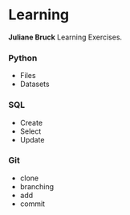 # Learning

**Juliane Bruck** Learning Exercises.

### Python

- Files
- Datasets

### SQL

- Create
- Select
- Update

### Git

- clone
- branching
- add
- commit
